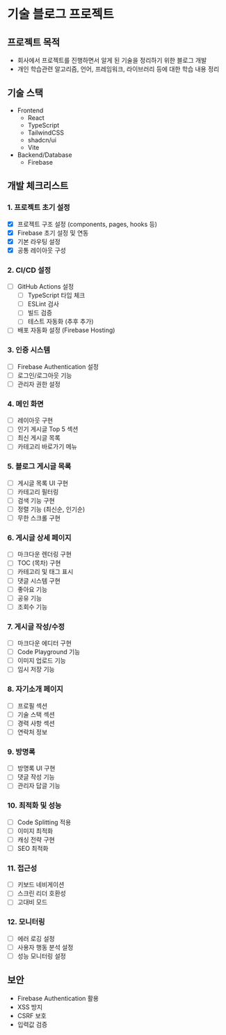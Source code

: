 # 기술 블로그 프로젝트

## 프로젝트 목적

- 회사에서 프로젝트를 진행하면서 알게 된 기술을 정리하기 위한 블로그 개발
- 개인 학습관련 알고리즘, 언어, 프레임워크, 라이브러리 등에 대한 학습 내용 정리

## 기술 스택

- Frontend
  - React
  - TypeScript
  - TailwindCSS
  - shadcn/ui
  - Vite
- Backend/Database
  - Firebase

## 개발 체크리스트

### 1. 프로젝트 초기 설정

- [x] 프로젝트 구조 설정 (components, pages, hooks 등)
- [x] Firebase 초기 설정 및 연동
- [x] 기본 라우팅 설정
- [x] 공통 레이아웃 구성

### 2. CI/CD 설정

- [ ] GitHub Actions 설정
  - [ ] TypeScript 타입 체크
  - [ ] ESLint 검사
  - [ ] 빌드 검증
  - [ ] 테스트 자동화 (추후 추가)
- [ ] 배포 자동화 설정 (Firebase Hosting)

### 3. 인증 시스템

- [ ] Firebase Authentication 설정
- [ ] 로그인/로그아웃 기능
- [ ] 관리자 권한 설정

### 4. 메인 화면

- [ ] 레이아웃 구현
- [ ] 인기 게시글 Top 5 섹션
- [ ] 최신 게시글 목록
- [ ] 카테고리 바로가기 메뉴

### 5. 블로그 게시글 목록

- [ ] 게시글 목록 UI 구현
- [ ] 카테고리 필터링
- [ ] 검색 기능 구현
- [ ] 정렬 기능 (최신순, 인기순)
- [ ] 무한 스크롤 구현

### 6. 게시글 상세 페이지

- [ ] 마크다운 렌더링 구현
- [ ] TOC (목차) 구현
- [ ] 카테고리 및 태그 표시
- [ ] 댓글 시스템 구현
- [ ] 좋아요 기능
- [ ] 공유 기능
- [ ] 조회수 기능

### 7. 게시글 작성/수정

- [ ] 마크다운 에디터 구현
- [ ] Code Playground 기능
- [ ] 이미지 업로드 기능
- [ ] 임시 저장 기능

### 8. 자기소개 페이지

- [ ] 프로필 섹션
- [ ] 기술 스택 섹션
- [ ] 경력 사항 섹션
- [ ] 연락처 정보

### 9. 방명록

- [ ] 방명록 UI 구현
- [ ] 댓글 작성 기능
- [ ] 관리자 답글 기능

### 10. 최적화 및 성능

- [ ] Code Splitting 적용
- [ ] 이미지 최적화
- [ ] 캐싱 전략 구현
- [ ] SEO 최적화

### 11. 접근성

- [ ] 키보드 네비게이션
- [ ] 스크린 리더 호환성
- [ ] 고대비 모드

### 12. 모니터링

- [ ] 에러 로깅 설정
- [ ] 사용자 행동 분석 설정
- [ ] 성능 모니터링 설정

## 보안

- Firebase Authentication 활용
- XSS 방지
- CSRF 보호
- 입력값 검증
